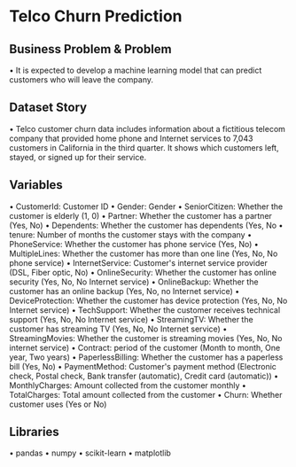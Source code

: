 # Telco Churn Prediction  
## Business Problem & Problem  

• It is expected to develop a machine learning model that can predict customers who will leave the company.

## Dataset Story
• Telco customer churn data includes information about a fictitious telecom company that provided home phone and Internet services to 7,043 customers in California in the third quarter. It shows which customers left, stayed, or signed up for their service.


## Variables
• CustomerId: Customer ID
• Gender: Gender
• SeniorCitizen: Whether the customer is elderly (1, 0)
• Partner: Whether the customer has a partner (Yes, No)
• Dependents: Whether the customer has dependents (Yes, No
• tenure: Number of months the customer stays with the company
• PhoneService: Whether the customer has phone service (Yes, No)
• MultipleLines: Whether the customer has more than one line (Yes, No, No phone service)
• InternetService: Customer's internet service provider (DSL, Fiber optic, No)
• OnlineSecurity: Whether the customer has online security (Yes, No, No Internet service)
• OnlineBackup: Whether the customer has an online backup (Yes, No, no Internet service)
• DeviceProtection: Whether the customer has device protection (Yes, No, No Internet service)
• TechSupport: Whether the customer receives technical support (Yes, No, No Internet service)
• StreamingTV: Whether the customer has streaming TV (Yes, No, No Internet service)
• StreamingMovies: Whether the customer is streaming movies (Yes, No, No internet service)
• Contract: period of the customer (Month to month, One year, Two years)
• PaperlessBilling: Whether the customer has a paperless bill (Yes, No)
• PaymentMethod: Customer's payment method (Electronic check, Postal check, Bank transfer (automatic), Credit card (automatic))
• MonthlyCharges: Amount collected from the customer monthly
• TotalCharges: Total amount collected from the customer
• Churn: Whether customer uses (Yes or No)

## Libraries
• pandas
• numpy
• scikit-learn
• matplotlib  

